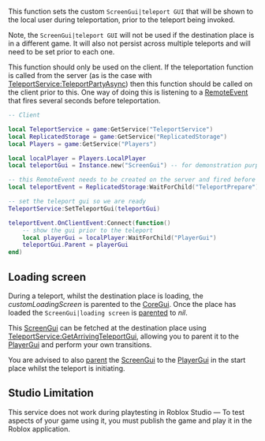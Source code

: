 This function sets the custom `ScreenGui|teleport GUI` that will be shown to the local user during teleportation, prior to the teleport being invoked.

Note, the `ScreenGui|teleport GUI` will not be used if the destination place is in a different game. It will also not persist across multiple teleports and will need to be set prior to each one.

This function should only be used on the client. If the teleportation function is called from the server (as is the case with [TeleportService:TeleportPartyAsync](https://developer.roblox.com/en-us/api-reference/function/TeleportService/TeleportPartyAsync)) then this function should be called on the client prior to this. One way of doing this is listening to a [RemoteEvent](https://developer.roblox.com/en-us/api-reference/class/RemoteEvent) that fires several seconds before teleportation.

```lua
-- Client

local TeleportService = game:GetService("TeleportService")
local ReplicatedStorage = game:GetService("ReplicatedStorage")
local Players = game:GetService("Players")

local localPlayer = Players.LocalPlayer
local teleportGui = Instance.new("ScreenGui") -- for demonstration purposes

-- this RemoteEvent needs to be created on the server and fired before teleporting
local teleportEvent = ReplicatedStorage:WaitForChild("TeleportPrepare")

-- set the teleport gui so we are ready
TeleportService:SetTeleportGui(teleportGui)

teleportEvent.OnClientEvent:Connect(function()
    -- show the gui prior to the teleport
    local playerGui = localPlayer:WaitForChild("PlayerGui")
    teleportGui.Parent = playerGui
end)
``` 

Loading screen
--------------

During a teleport, whilst the destination place is loading, the _customLoadingScreen_ is parented to the [CoreGui](https://developer.roblox.com/en-us/api-reference/class/CoreGui). Once the place has loaded the `ScreenGui|loading screen` is [parented](https://developer.roblox.com/en-us/api-reference/property/Instance/Parent) to _nil_.

This [ScreenGui](https://developer.roblox.com/en-us/api-reference/class/ScreenGui) can be fetched at the destination place using [TeleportService:GetArrivingTeleportGui](https://developer.roblox.com/en-us/api-reference/function/TeleportService/GetArrivingTeleportGui), allowing you to parent it to the [PlayerGui](https://developer.roblox.com/en-us/api-reference/class/PlayerGui) and perform your own transitions.

You are advised to also [parent](https://developer.roblox.com/en-us/api-reference/property/Instance/Parent) the [ScreenGui](https://developer.roblox.com/en-us/api-reference/class/ScreenGui) to the [PlayerGui](https://developer.roblox.com/en-us/api-reference/class/PlayerGui) in the start place whilst the teleport is initiating.

Studio Limitation
-----------------

This service does not work during playtesting in Roblox Studio — To test aspects of your game using it, you must publish the game and play it in the Roblox application.
